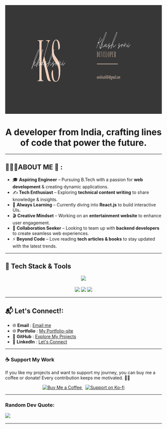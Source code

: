 <div align="center">
<img src="https://github.com/Khush1009i/khush1009i/blob/d4b78aca257afff4343bfa2b6b91ef8e0a469aa2/Khush%20soni%20(1).png" height="350" width="1500">
</div>

<h1 align="center">A developer from India, crafting lines of code that power the future.<br></h1>

---

## 👨🏻‍💻ABOUT ME 🙂 : 

- 🎓 **Aspiring Engineer** – Pursuing B.Tech with a passion for **web development** & creating dynamic applications.  
- ✍️ **Tech Enthusiast** – Exploring **technical content writing** to share knowledge & insights.  
- 📖 **Always Learning** – Currently diving into **React.js** to build interactive UIs.  
- 🎬 **Creative Mindset** – Working on an **entertainment website** to enhance user engagement.  
- 🤝 **Collaboration Seeker** – Looking to team up with **backend developers** to create seamless web experiences.  
- ⚡ **Beyond Code** – Love reading **tech articles & books** to stay updated with the latest trends.  

---

 
 ## 🚀 Tech Stack & Tools  
<p align="center">
  <img src="https://skillicons.dev/icons?i=html,css,js,java,python,gitlab,github" /><br><br>
  <img src="https://img.shields.io/badge/Figma-white?style=for-the-badge&logo=figma&logoColor=black" />
  <img src="https://img.shields.io/badge/Framer-white?style=for-the-badge&logo=framer&logoColor=black" />
  <img src="https://img.shields.io/badge/Canva-white?style=for-the-badge&logo=canva&logoColor=blue" />
</p>



---

## 📬 **Let's Connect!:**  

- 🌐 **Email**      :  [Email me](mailto:your-sonikhush004@gmail.com)<br>
- 🌐 **Portfolio**  :  [My Portfolio-site](https://khushsoni.framer.website/)<br>
- 🚀 **GitHub**     :  [Explore My Projects](https://github.com/khush1009i)  
- 💼 **LinkedIn**   :  [Let's Connect](https://www.linkedin.com/in/khush-soni?utm_source=share&utm_campaign=share_via&utm_content=profile&utm_medium=android_app)  

---

### ☕ **Support My Work**  

If you like my projects and want to support my journey, you can buy me a coffee or donate! Every contribution keeps me motivated. 🚀💙  

<p align="center">
  <a href="https://www.buymeacoffee.com/khush_soni">
    <img src="https://cdn.buymeacoffee.com/buttons/v2/default-yellow.png" height="50" width="200" alt="Buy Me a Coffee">
  </a> 
  &nbsp;
  <a href="https://ko-fi.com/khushsoni">
    <img src="https://cdn.ko-fi.com/cdn/kofi3.png?v=3" height="50" width="200" alt="Support on Ko-fi">
  </a>
</p>  

---



### Random Dev Quote:<br>
![](https://quotes-github-readme.vercel.app/api?type=horizontal&theme=radical)  

---
<!-- 

<div align="center"><img src="https://komarev.com/ghpvc/?username=khush1009i&color=dc143c&style=for-the-badge" alt="Profile Views" style="height:90";>
</div>
